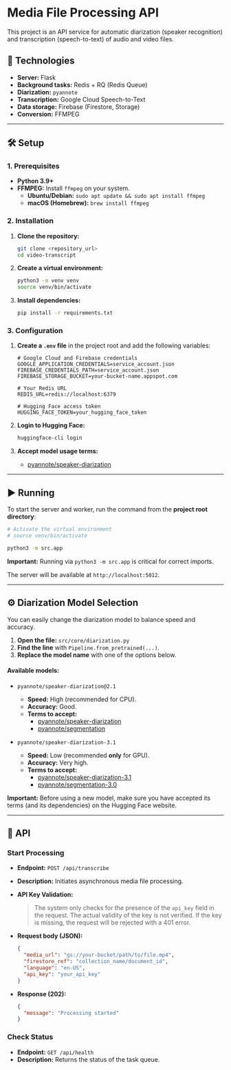 
# Media File Processing API

This project is an API service for automatic diarization (speaker recognition) and transcription (speech-to-text) of audio and video files.

## 🚀 Technologies

-   **Server:** Flask
-   **Background tasks:** Redis + RQ (Redis Queue)
-   **Diarization:** `pyannote`
-   **Transcription:** Google Cloud Speech-to-Text
-   **Data storage:** Firebase (Firestore, Storage)
-   **Conversion:** FFMPEG

---

## 🛠️ Setup

### 1. Prerequisites

-   **Python 3.9+**
-   **FFMPEG:** Install `ffmpeg` on your system.
    -   **Ubuntu/Debian:** `sudo apt update && sudo apt install ffmpeg`
    -   **macOS (Homebrew):** `brew install ffmpeg`

### 2. Installation

1.  **Clone the repository:**
    ```bash
    git clone <repository_url>
    cd video-transcript
    ```

2.  **Create a virtual environment:**
    ```bash
    python3 -m venv venv
    source venv/bin/activate
    ```

3.  **Install dependencies:**
    ```bash
    pip install -r requirements.txt
    ```

### 3. Configuration

1.  **Create a `.env` file** in the project root and add the following variables:

    ```env
    # Google Cloud and Firebase credentials
    GOOGLE_APPLICATION_CREDENTIALS=service_account.json
    FIREBASE_CREDENTIALS_PATH=service_account.json
    FIREBASE_STORAGE_BUCKET=your-bucket-name.appspot.com

    # Your Redis URL
    REDIS_URL=redis://localhost:6379

    # Hugging Face access token
    HUGGING_FACE_TOKEN=your_hugging_face_token
    ```

2.  **Login to Hugging Face:**
    ```bash
    huggingface-cli login
    ```

3.  **Accept model usage terms:**
    -   [pyannote/speaker-diarization](https://huggingface.co/pyannote/speaker-diarization)

---

## ▶️ Running

To start the server and worker, run the command from the **project root directory**:

```bash
# Activate the virtual environment
# source venv/bin/activate

python3 -m src.app
```

**Important:** Running via `python3 -m src.app` is critical for correct imports.

The server will be available at `http://localhost:5012`.

---

## ⚙️ Diarization Model Selection

You can easily change the diarization model to balance speed and accuracy.

1.  **Open the file:** `src/core/diarization.py`
2.  **Find the line** with `Pipeline.from_pretrained(...)`.
3.  **Replace the model name** with one of the options below.

#### Available models:

-   `pyannote/speaker-diarization@2.1`
    -   **Speed:** High (recommended for CPU).
    -   **Accuracy:** Good.
    -   **Terms to accept:**
        -   [pyannote/speaker-diarization](https://huggingface.co/pyannote/speaker-diarization)
        -   [pyannote/segmentation](https://huggingface.co/pyannote/segmentation)

-   `pyannote/speaker-diarization-3.1`
    -   **Speed:** Low (recommended **only** for GPU).
    -   **Accuracy:** Very high.
    -   **Terms to accept:**
        -   [pyannote/speaker-diarization-3.1](https://huggingface.co/pyannote/speaker-diarization-3.1)
        -   [pyannote/segmentation-3.0](https://huggingface.co/pyannote/segmentation-3.0)

**Important:** Before using a new model, make sure you have accepted its terms (and its dependencies) on the Hugging Face website.

---

## 🔌 API

### Start Processing

-   **Endpoint:** `POST /api/transcribe`
-   **Description:** Initiates asynchronous media file processing.

-   **API Key Validation:**
    > The system only checks for the presence of the `api_key` field in the request. The actual validity of the key is not verified. If the key is missing, the request will be rejected with a 401 error.

-   **Request body (JSON):**
    ```json
    {
      "media_url": "gs://your-bucket/path/to/file.mp4",
      "firestore_ref": "collection_name/document_id",
      "language": "en-US",
      "api_key": "your_api_key"
    }
    ```

-   **Response (202):**
    ```json
    {
      "message": "Processing started"
    }
    ```

### Check Status

-   **Endpoint:** `GET /api/health`
-   **Description:** Returns the status of the task queue.